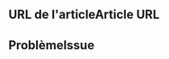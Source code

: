 <!---
Welcome to the Office Add-ins documentation repository.

To report an issue with the Office-Add-ins documentation, please provide the article URL and describe the issue below. Alternatively, if you want to submit a pull request with your recommended documentation changes, we will review your contributions and update our documentation accordingly.

If your issue is not related to the Office Add-ins documentation, please post it to one of the following channels instead:

- To ask a question about using the Office.js API, post your question to Stack Overflow and tag it with the "office-js" tag (http://stackoverflow.com/questions/tagged/office-js).

- To report an issue with the Office.js API or platform, create the issue in the OfficeDev/office-js repository (https://github.com/OfficeDev/office-js), which members of the product team monitor for customer-reported issues.

- To submit a feature request for the Office.js API or platform, post your idea to our User Voice page (https://officespdev.uservoice.com/), or if the feature request already exists there, add your vote for it.
-->

<!--- Provide a general summary of the documentation issue in the Title above -->

## <a name="article-url"></a><span data-ttu-id="68bdc-101">URL de l'article</span><span class="sxs-lookup"><span data-stu-id="68bdc-101">Article URL</span></span>
<!-- Provide the URL of the article that this documentation issue relates to -->

## <a name="issue"></a><span data-ttu-id="68bdc-102">Problème</span><span class="sxs-lookup"><span data-stu-id="68bdc-102">Issue</span></span>
<!-- Provide a thorough description of the documentation issue -->
